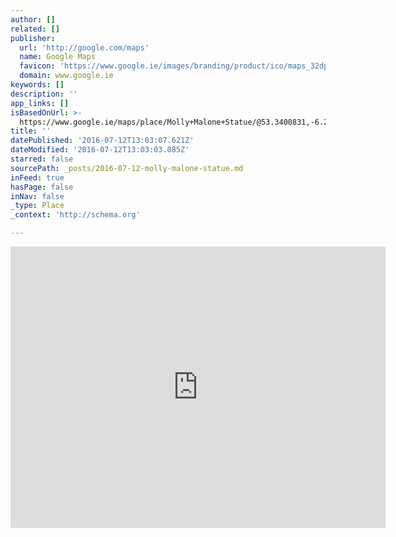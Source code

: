 ```yaml
---
author: []
related: []
publisher:
  url: 'http://google.com/maps'
  name: Google Maps
  favicon: 'https://www.google.ie/images/branding/product/ico/maps_32dp.ico'
  domain: www.google.ie
keywords: []
description: ''
app_links: []
isBasedOnUrl: >-
  https://www.google.ie/maps/place/Molly+Malone+Statue/@53.3400831,-6.2600715,15z/data=!4m5!3m4!1s0x48670e9b72495845:0xca98de5dcaa44953!8m2!3d53.3437575!4d-6.2609383?hl=en
title: ''
datePublished: '2016-07-12T13:03:07.621Z'
dateModified: '2016-07-12T13:03:03.085Z'
starred: false
sourcePath: _posts/2016-07-12-molly-malone-statue.md
inFeed: true
hasPage: false
inNav: false
_type: Place
_context: 'http://schema.org'

---
```

<iframe src="https://cdn.embedly.com/widgets/media.html?url=https%3A%2F%2Fwww.google.ie%2Fmaps%2Fplace%2FMolly%2BMalone%2BStatue%2F%4053.3400831%2C-6.2600715%2C15z%2Fdata%3D%214m5%213m4%211s0x48670e9b72495845%3A0xca98de5dcaa44953%218m2%213d53.3437575%214d-6.2609383%3Fhl%3Den%26dg%3Ddbrw%26newdg%3D1&amp;src=https%3A%2F%2Fwww.google.com%2Fmaps%2Fembed%2Fv1%2Fplace%3Fcenter%3D53.3400831%252C-6.2600715%26key%3DAIzaSyBctFF2JCjitURssT91Am-_ZWMzRaYBm4Q%26zoom%3D15%26q%3DMolly%2BMalone%2BStatue&amp;type=text%2Fhtml&amp;key=b7d04c9b404c499eba89ee7072e1c4f7&amp;schema=google" width="600" height="450" scrolling="no" frameborder="0" allowfullscreen="" style=""></iframe>